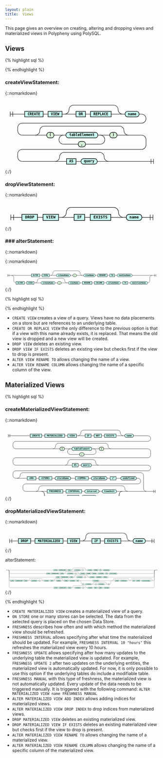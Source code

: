 ```yaml
---
layout: plain
title:  Views
---
```


This page gives an overview on creating, altering and dropping views and materialized views in Polypheny using PolySQL. 


## Views

{% highlight sql %}

{% endhighlight %}
### createViewStatement:
{::nomarkdown}

<html>
<style>
     svg.railroad-diagram {
     }
     svg.railroad-diagram path {
       stroke-width: 1.5;
       stroke: black;
       fill: rgba(0,0,0,0);
     }
     svg.railroad-diagram text {
       font: bold 14px monospace;
       text-anchor: middle;
       white-space: pre;
     }
     svg.railroad-diagram text.diagram-text {
       font-size: 12px;
     }
     svg.railroad-diagram text.diagram-arrow {
       font-size: 16px;
     }
     svg.railroad-diagram text.label {
       text-anchor: start;
     }
     svg.railroad-diagram text.comment {
       font: italic 12px monospace;
     }
     svg.railroad-diagram g.non-terminal text {
       /*font-style: italic;*/
     }
     svg.railroad-diagram rect2 {
      stroke-width: 2;
      stroke: black;
      fill: #D8F4D7;
     }
     svg.railroad-diagram rect2.group-box {
      stroke: gray;
      stroke-dasharray: 10 5;
      fill: none;
     }
     svg.railroad-diagram rect {
       stroke-width: 2;
       stroke: black;
       fill: #c9fff3;
     }
     svg.railroad-diagram rect.group-box {
      stroke: gray;
      stroke-dasharray: 10 5;
      fill: none;
     }
     svg.railroad-diagram path.diagram-text {
       stroke-width: 1.5;
       stroke: black;
       fill: white;
       cursor: help;
     }
     svg.railroad-diagram g.diagram-text:hover path.diagram-text {
     }
</style>
<div style="overflow: auto;">
<svg class="railroad-diagram" width="615" height="276" viewBox="0 0 615 276">
<g transform="translate(.5 .5)">
<g>
<path d="M20 46v20m10 -20v20m-10 -10h20"></path>
</g>
<path d="M40 56h10"></path>
<g>
<path d="M50 56h0"></path>
<path d="M50 56h18"></path>
<g>
<path d="M68 56h10"></path>
<path d="M537 56h10"></path>
<g class="non-terminal ">
<path d="M78 56h0"></path>
<path d="M152 56h0"></path>
<rect x="78" y="45" width="74" height="22"></rect>
<text x="115" y="60">CREATE</text>
</g>
<path d="M152 56h10"></path>
<path d="M162 56h10"></path>
<g class="non-terminal ">
<path d="M172 56h0"></path>
<path d="M228 56h0"></path>
<rect x="172" y="45" width="56" height="22"></rect>
<text x="200" y="60">VIEW</text>
</g>
<path d="M228 56h10"></path>
<g>
<path d="M238 56h0"></path>
<path d="M471 56h0"></path>
<path d="M238 56a18 18 0 0 0 18 -18v0a18 18 0 0 1 18 -18"></path>
<g>
<path d="M274 20h161"></path>
</g>
<path d="M435 20a18 18 0 0 1 18 18v0a18 18 0 0 0 18 18"></path>
<path d="M238 56h36"></path>
<g>
<path d="M274 56h0"></path>
<g>
<path d="M274 56h10"></path>
<path d="M425 56h10"></path>
<g class="non-terminal ">
<path d="M284 56h0"></path>
<path d="M322 56h0"></path>
<rect x="284" y="45" width="38" height="22"></rect>
<text x="303" y="60">OR</text>
</g>
<path d="M322 56h10"></path>
<path d="M332 56h10"></path>
<g class="non-terminal ">
<path d="M342 56h0"></path>
<path d="M425 56h0"></path>
<rect x="342" y="45" width="83" height="22"></rect>
<text x="383.5" y="60">REPLACE</text>
</g>
</g>
<path d="M435 56h0"></path>
</g>
<path d="M435 56h36"></path>
</g>
<path d="M471 56h10"></path>
<g class="terminal ">
<path d="M481 56h0"></path>
<path d="M537 56h0"></path>
<rect x="481" y="45" width="56" height="22" rx="10" ry="10"></rect>
<text x="509" y="60">name</text>
</g>
</g>
<path d="M547 56a18 18 0 0 1 18 18v0a18 18 0 0 1 -18 18h-479a18 18 0 0 0 -18 18v12a18 18 0 0 0 18 18"></path>
<g>
<path d="M68 140h52.5"></path>
<path d="M494.5 140h52.5"></path>
<g>
<path d="M120.5 140h0"></path>
<path d="M494.5 140h0"></path>
<path d="M120.5 140a18 18 0 0 0 18 -18v0a18 18 0 0 1 18 -18"></path>
<g>
<path d="M156.5 104h302"></path>
</g>
<path d="M458.5 104a18 18 0 0 1 18 18v0a18 18 0 0 0 18 18"></path>
<path d="M120.5 140h36"></path>
<g>
<path d="M156.5 140h0"></path>
<g>
<path d="M156.5 140h10"></path>
<path d="M448.5 140h10"></path>
<g class="terminal ">
<path d="M166.5 140h0"></path>
<path d="M195.5 140h0"></path>
<rect x="166.5" y="129" width="29" height="22" rx="10" ry="10" style="fill: #D8F4D7; stroke: black; stroke-width: 2;"></rect>
<text x="181" y="144">(</text>
</g>
<path d="M195.5 140h10"></path>
<path d="M205.5 140h10"></path>
<g>
<path d="M215.5 140h0"></path>
<path d="M399.5 140h0"></path>
<path d="M215.5 140h18"></path>
<g>
<path d="M233.5 140h0"></path>
<g>
<path d="M233.5 140h10"></path>
<path d="M371.5 140h10"></path>
<g class="terminal ">
<path d="M243.5 140h0"></path>
<path d="M371.5 140h0"></path>
<rect x="243.5" y="129" width="128" height="22" rx="10" ry="10"></rect>
<text x="307.5" y="144">tableElement</text>
</g>
</g>
<path d="M381.5 140h0"></path>
</g>
<path d="M381.5 140h18"></path>
<path d="M233.5 140a18 18 0 0 0 -18 18v0a18 18 0 0 0 18 18"></path>
<g class="terminal ">
<path d="M233.5 176h59.5"></path>
<path d="M322 176h59.5"></path>
<rect x="293" y="165" width="29" height="22" rx="10" ry="10" style="fill: #D8F4D7; stroke: black; stroke-width: 2;"></rect>
<text x="307.5" y="180">,</text>
</g>
<path d="M381.5 176a18 18 0 0 0 18 -18v0a18 18 0 0 0 -18 -18"></path>
</g>
<path d="M399.5 140h10"></path>
<path d="M409.5 140h10"></path>
<g class="terminal ">
<path d="M419.5 140h0"></path>
<path d="M448.5 140h0"></path>
<rect x="419.5" y="129" width="29" height="22" rx="10" ry="10" style="fill: #D8F4D7; stroke: black; stroke-width: 2;"></rect>
<text x="434" y="144">)</text>
</g>
</g>
<path d="M458.5 140h0"></path>
</g>
<path d="M458.5 140h36"></path>
</g>
</g>
<path d="M547 140a18 18 0 0 1 18 18v21a18 18 0 0 1 -18 18h-479a18 18 0 0 0 -18 18v12a18 18 0 0 0 18 18"></path>
<g>
<path d="M68 245h132"></path>
<path d="M415 245h132"></path>
<g>
<path d="M200 245h0"></path>
<path d="M415 245h0"></path>
<path d="M200 245a18 18 0 0 0 18 -18v0a18 18 0 0 1 18 -18"></path>
<g>
<path d="M236 209h143"></path>
</g>
<path d="M379 209a18 18 0 0 1 18 18v0a18 18 0 0 0 18 18"></path>
<path d="M200 245h36"></path>
<g>
<path d="M236 245h0"></path>
<g>
<path d="M236 245h10"></path>
<path d="M369 245h10"></path>
<g class="non-terminal ">
<path d="M246 245h0"></path>
<path d="M284 245h0"></path>
<rect x="246" y="234" width="38" height="22"></rect>
<text x="265" y="249">AS</text>
</g>
<path d="M284 245h10"></path>
<path d="M294 245h10"></path>
<g class="terminal ">
<path d="M304 245h0"></path>
<path d="M369 245h0"></path>
<rect x="304" y="234" width="65" height="22" rx="10" ry="10"></rect>
<text x="336.5" y="249">query</text>
</g>
</g>
<path d="M379 245h0"></path>
</g>
<path d="M379 245h36"></path>
</g>
</g>
<path d="M547 245h18"></path>
<path d="M565 245h0"></path>
</g>
<path d="M565 245h10"></path>
<path d="M 575 245 h 20 m -10 -10 v 20 m 10 -20 v 20"></path>
</g>
</svg>
</div></html>
{:/}

### dropViewStatement:
{::nomarkdown}

<html>
<style>
     svg.railroad-diagram {
     }
     svg.railroad-diagram path {
       stroke-width: 1.5;
       stroke: black;
       fill: rgba(0,0,0,0);
     }
     svg.railroad-diagram text {
       font: bold 14px monospace;
       text-anchor: middle;
       white-space: pre;
     }
     svg.railroad-diagram text.diagram-text {
       font-size: 12px;
     }
     svg.railroad-diagram text.diagram-arrow {
       font-size: 16px;
     }
     svg.railroad-diagram text.label {
       text-anchor: start;
     }
     svg.railroad-diagram text.comment {
       font: italic 12px monospace;
     }
     svg.railroad-diagram g.non-terminal text {
       /*font-style: italic;*/
     }
     svg.railroad-diagram rect2 {
      stroke-width: 2;
      stroke: black;
      fill: #D8F4D7;
     }
     svg.railroad-diagram rect2.group-box {
      stroke: gray;
      stroke-dasharray: 10 5;
      fill: none;
     }
     svg.railroad-diagram rect {
       stroke-width: 2;
       stroke: black;
       fill: #c9fff3;
     }
     svg.railroad-diagram rect.group-box {
      stroke: gray;
      stroke-dasharray: 10 5;
      fill: none;
     }
     svg.railroad-diagram path.diagram-text {
       stroke-width: 1.5;
       stroke: black;
       fill: white;
       cursor: help;
     }
     svg.railroad-diagram g.diagram-text:hover path.diagram-text {
     }
</style>
<div style="overflow: auto;">
<svg class="railroad-diagram" width="552" height="87" viewBox="0 0 552 87">
<g transform="translate(.5 .5)">
<g>
<path d="M20 46v20m10 -20v20m-10 -10h20"></path>
</g>
<path d="M40 56h10"></path>
<g>
<path d="M50 56h0"></path>
<g>
<path d="M50 56h10"></path>
<path d="M492 56h10"></path>
<g class="non-terminal ">
<path d="M60 56h0"></path>
<path d="M116 56h0"></path>
<rect x="60" y="45" width="56" height="22"></rect>
<text x="88" y="60">DROP</text>
</g>
<path d="M116 56h10"></path>
<path d="M126 56h10"></path>
<g class="non-terminal ">
<path d="M136 56h0"></path>
<path d="M192 56h0"></path>
<rect x="136" y="45" width="56" height="22"></rect>
<text x="164" y="60">VIEW</text>
</g>
<path d="M192 56h10"></path>
<g>
<path d="M202 56h0"></path>
<path d="M426 56h0"></path>
<path d="M202 56a18 18 0 0 0 18 -18v0a18 18 0 0 1 18 -18"></path>
<g>
<path d="M238 20h152"></path>
</g>
<path d="M390 20a18 18 0 0 1 18 18v0a18 18 0 0 0 18 18"></path>
<path d="M202 56h36"></path>
<g>
<path d="M238 56h0"></path>
<g>
<path d="M238 56h10"></path>
<path d="M380 56h10"></path>
<g class="non-terminal ">
<path d="M248 56h0"></path>
<path d="M286 56h0"></path>
<rect x="248" y="45" width="38" height="22"></rect>
<text x="267" y="60">IF</text>
</g>
<path d="M286 56h10"></path>
<path d="M296 56h10"></path>
<g class="non-terminal ">
<path d="M306 56h0"></path>
<path d="M380 56h0"></path>
<rect x="306" y="45" width="74" height="22"></rect>
<text x="343" y="60">EXISTS</text>
</g>
</g>
<path d="M390 56h0"></path>
</g>
<path d="M390 56h36"></path>
</g>
<path d="M426 56h10"></path>
<g class="terminal ">
<path d="M436 56h0"></path>
<path d="M492 56h0"></path>
<rect x="436" y="45" width="56" height="22" rx="10" ry="10"></rect>
<text x="464" y="60">name</text>
</g>
</g>
<path d="M502 56h0"></path>
</g>
<path d="M502 56h10"></path>
<path d="M 512 56 h 20 m -10 -10 v 20 m 10 -20 v 20"></path>
</g>
</svg>
</div></html>
{:/}

### ### alterStatement:
{::nomarkdown}

{::nomarkdown}

<html>
<style>
     svg.railroad-diagram {
     }
     svg.railroad-diagram path {
       stroke-width: 1.5;
       stroke: black;
       fill: rgba(0,0,0,0);
     }
     svg.railroad-diagram text {
       font: bold 14px monospace;
       text-anchor: middle;
       white-space: pre;
     }
     svg.railroad-diagram text.diagram-text {
       font-size: 12px;
     }
     svg.railroad-diagram text.diagram-arrow {
       font-size: 16px;
     }
     svg.railroad-diagram text.label {
       text-anchor: start;
     }
     svg.railroad-diagram text.comment {
       font: italic 12px monospace;
     }
     svg.railroad-diagram g.non-terminal text {
       /*font-style: italic;*/
     }
     svg.railroad-diagram rect2 {
      stroke-width: 2;
      stroke: black;
      fill: #D8F4D7;
     }
     svg.railroad-diagram rect2.group-box {
      stroke: gray;
      stroke-dasharray: 10 5;
      fill: none;
     }
     svg.railroad-diagram rect {
       stroke-width: 2;
       stroke: black;
       fill: #c9fff3;
     }
     svg.railroad-diagram rect.group-box {
      stroke: gray;
      stroke-dasharray: 10 5;
      fill: none;
     }
     svg.railroad-diagram path.diagram-text {
       stroke-width: 1.5;
       stroke: black;
       fill: white;
       cursor: help;
     }
     svg.railroad-diagram g.diagram-text:hover path.diagram-text {
     }
</style>
<div style="overflow: auto;">
<svg class="railroad-diagram" width="1209" height="146" viewBox="0 0 1209 146">
<g transform="translate(.5 .5)">
<g>
<path d="M20 46v20m10 -20v20m-10 -10h20"></path>
</g>
<path d="M40 56h10"></path>
<g>
<path d="M50 56h0"></path>
<g>
<path d="M50 56h0"></path>
<path d="M1159 56h0"></path>
<path d="M50 56h36"></path>
<g>
<path d="M86 56h121"></path>
<path d="M1002 56h121"></path>
<g class="non-terminal ">
<path d="M207 56h0"></path>
<path d="M272 56h0"></path>
<rect x="207" y="45" width="65" height="22"></rect>
<text x="239.5" y="60">ALTER</text>
</g>
<path d="M272 56h10"></path>
<path d="M282 56h10"></path>
<g class="non-terminal ">
<path d="M292 56h0"></path>
<path d="M348 56h0"></path>
<rect x="292" y="45" width="56" height="22"></rect>
<text x="320" y="60">VIEW</text>
</g>
<path d="M348 56h10"></path>
<g>
<path d="M358 56h0"></path>
<path d="M609 56h0"></path>
<path d="M358 56a18 18 0 0 0 18 -18v0a18 18 0 0 1 18 -18"></path>
<g>
<path d="M394 20h179"></path>
</g>
<path d="M573 20a18 18 0 0 1 18 18v0a18 18 0 0 0 18 18"></path>
<path d="M358 56h36"></path>
<g>
<path d="M394 56h0"></path>
<g>
<path d="M394 56h10"></path>
<path d="M563 56h10"></path>
<g class="terminal ">
<path d="M404 56h0"></path>
<path d="M514 56h0"></path>
<rect x="404" y="45" width="110" height="22" rx="10" ry="10"></rect>
<text x="459" y="60">schemaName</text>
</g>
<path d="M514 56h10"></path>
<path d="M524 56h10"></path>
<g class="terminal ">
<path d="M534 56h0"></path>
<path d="M563 56h0"></path>
<rect x="534" y="45" width="29" height="22" rx="10" ry="10" style="fill: #D8F4D7; stroke: black; stroke-width: 2;"></rect>
<text x="548.5" y="60">.</text>
</g>
</g>
<path d="M573 56h0"></path>
</g>
<path d="M573 56h36"></path>
</g>
<path d="M609 56h10"></path>
<g class="terminal ">
<path d="M619 56h0"></path>
<path d="M711 56h0"></path>
<rect x="619" y="45" width="92" height="22" rx="10" ry="10"></rect>
<text x="665" y="60">viewName</text>
</g>
<path d="M711 56h10"></path>
<path d="M721 56h10"></path>
<g class="non-terminal ">
<path d="M731 56h0"></path>
<path d="M805 56h0"></path>
<rect x="731" y="45" width="74" height="22"></rect>
<text x="768" y="60">RENAME</text>
</g>
<path d="M805 56h10"></path>
<path d="M815 56h10"></path>
<g class="non-terminal ">
<path d="M825 56h0"></path>
<path d="M863 56h0"></path>
<rect x="825" y="45" width="38" height="22"></rect>
<text x="844" y="60">TO</text>
</g>
<path d="M863 56h10"></path>
<path d="M873 56h10"></path>
<g class="terminal ">
<path d="M883 56h0"></path>
<path d="M1002 56h0"></path>
<rect x="883" y="45" width="119" height="22" rx="10" ry="10"></rect>
<text x="942.5" y="60">newViewName</text>
</g>
</g>
<path d="M1123 56h36"></path>
<path d="M50 56a18 18 0 0 1 18 18v23a18 18 0 0 0 18 18"></path>
<g>
<path d="M86 115h0"></path>
<path d="M1123 115h0"></path>
<g class="non-terminal ">
<path d="M86 115h0"></path>
<path d="M151 115h0"></path>
<rect x="86" y="104" width="65" height="22"></rect>
<text x="118.5" y="119">ALTER</text>
</g>
<path d="M151 115h10"></path>
<path d="M161 115h10"></path>
<g class="non-terminal ">
<path d="M171 115h0"></path>
<path d="M227 115h0"></path>
<rect x="171" y="104" width="56" height="22"></rect>
<text x="199" y="119">VIEW</text>
</g>
<path d="M227 115h10"></path>
<g>
<path d="M237 115h0"></path>
<path d="M488 115h0"></path>
<path d="M237 115a18 18 0 0 0 18 -18v0a18 18 0 0 1 18 -18"></path>
<g>
<path d="M273 79h179"></path>
</g>
<path d="M452 79a18 18 0 0 1 18 18v0a18 18 0 0 0 18 18"></path>
<path d="M237 115h36"></path>
<g>
<path d="M273 115h0"></path>
<g>
<path d="M273 115h10"></path>
<path d="M442 115h10"></path>
<g class="terminal ">
<path d="M283 115h0"></path>
<path d="M393 115h0"></path>
<rect x="283" y="104" width="110" height="22" rx="10" ry="10"></rect>
<text x="338" y="119">schemaName</text>
</g>
<path d="M393 115h10"></path>
<path d="M403 115h10"></path>
<g class="terminal ">
<path d="M413 115h0"></path>
<path d="M442 115h0"></path>
<rect x="413" y="104" width="29" height="22" rx="10" ry="10" style="fill: #D8F4D7; stroke: black; stroke-width: 2;"></rect>
<text x="427.5" y="119">.</text>
</g>
</g>
<path d="M452 115h0"></path>
</g>
<path d="M452 115h36"></path>
</g>
<path d="M488 115h10"></path>
<g class="terminal ">
<path d="M498 115h0"></path>
<path d="M590 115h0"></path>
<rect x="498" y="104" width="92" height="22" rx="10" ry="10"></rect>
<text x="544" y="119">viewName</text>
</g>
<path d="M590 115h10"></path>
<path d="M600 115h10"></path>
<g class="non-terminal ">
<path d="M610 115h0"></path>
<path d="M684 115h0"></path>
<rect x="610" y="104" width="74" height="22"></rect>
<text x="647" y="119">RENAME</text>
</g>
<path d="M684 115h10"></path>
<path d="M694 115h10"></path>
<g class="non-terminal ">
<path d="M704 115h0"></path>
<path d="M778 115h0"></path>
<rect x="704" y="104" width="74" height="22"></rect>
<text x="741" y="119">COLUMN</text>
</g>
<path d="M778 115h10"></path>
<path d="M788 115h10"></path>
<g class="terminal ">
<path d="M798 115h0"></path>
<path d="M908 115h0"></path>
<rect x="798" y="104" width="110" height="22" rx="10" ry="10"></rect>
<text x="853" y="119">columnName</text>
</g>
<path d="M908 115h10"></path>
<path d="M918 115h10"></path>
<g class="non-terminal ">
<path d="M928 115h0"></path>
<path d="M966 115h0"></path>
<rect x="928" y="104" width="38" height="22"></rect>
<text x="947" y="119">TO</text>
</g>
<path d="M966 115h10"></path>
<path d="M976 115h10"></path>
<g class="terminal ">
<path d="M986 115h0"></path>
<path d="M1123 115h0"></path>
<rect x="986" y="104" width="137" height="22" rx="10" ry="10"></rect>
<text x="1054.5" y="119">newColumnName</text>
</g>
</g>
<path d="M1123 115a18 18 0 0 0 18 -18v-23a18 18 0 0 1 18 -18"></path>
</g>
<path d="M1159 56h0"></path>
</g>
<path d="M1159 56h10"></path>
<path d="M 1169 56 h 20 m -10 -10 v 20 m 10 -20 v 20"></path>
</g>
</svg>
</div></html>
{:/}


{% highlight sql %}

{% endhighlight %}

* `CREATE VIEW` creates a view of a query. Views have no data placements on a store but are references to an underlying table.
* `CREATE OR REPLACE VIEW` the only difference to the previous option is that if a view with this name already exists, it is replaced. That means the old view is dropped and a new view will be created.
* `DROP VIEW` deletes an existing view.
* `DROP VIEW IF EXISTS` deletes an existing view but checks first if the view to drop is present.
* `ALTER VIEW RENAME TO` allows changing the name of a view. 
* `ALTER VIEW RENAME COLUMN` allows changing the name of a specific column of the view.



## Materialized Views

{% highlight sql %}

<!-- BNF start --->

### createMaterializedViewStatement:
{::nomarkdown}

<html>
<style>
     svg.railroad-diagram {
     }
     svg.railroad-diagram path {
       stroke-width: 1.5;
       stroke: black;
       fill: rgba(0,0,0,0);
     }
     svg.railroad-diagram text {
       font: bold 14px monospace;
       text-anchor: middle;
       white-space: pre;
     }
     svg.railroad-diagram text.diagram-text {
       font-size: 12px;
     }
     svg.railroad-diagram text.diagram-arrow {
       font-size: 16px;
     }
     svg.railroad-diagram text.label {
       text-anchor: start;
     }
     svg.railroad-diagram text.comment {
       font: italic 12px monospace;
     }
     svg.railroad-diagram g.non-terminal text {
       /*font-style: italic;*/
     }
     svg.railroad-diagram rect2 {
      stroke-width: 2;
      stroke: black;
      fill: #D8F4D7;
     }
     svg.railroad-diagram rect2.group-box {
      stroke: gray;
      stroke-dasharray: 10 5;
      fill: none;
     }
     svg.railroad-diagram rect {
       stroke-width: 2;
       stroke: black;
       fill: #c9fff3;
     }
     svg.railroad-diagram rect.group-box {
      stroke: gray;
      stroke-dasharray: 10 5;
      fill: none;
     }
     svg.railroad-diagram path.diagram-text {
       stroke-width: 1.5;
       stroke: black;
       fill: white;
       cursor: help;
     }
     svg.railroad-diagram g.diagram-text:hover path.diagram-text {
     }
</style>
<div style="overflow: auto;">
<svg class="railroad-diagram" width="987" height="443" viewBox="0 0 987 443">
<g transform="translate(.5 .5)">
<g>
<path d="M20 46v20m10 -20v20m-10 -10h20"></path>
</g>
<path d="M40 56h10"></path>
<g>
<path d="M50 56h0"></path>
<path d="M50 56h18"></path>
<g>
<path d="M68 56h93"></path>
<path d="M826 56h93"></path>
<g class="non-terminal ">
<path d="M161 56h0"></path>
<path d="M235 56h0"></path>
<rect x="161" y="45" width="74" height="22"></rect>
<text x="198" y="60">CREATE</text>
</g>
<path d="M235 56h10"></path>
<path d="M245 56h10"></path>
<g class="non-terminal ">
<path d="M255 56h0"></path>
<path d="M383 56h0"></path>
<rect x="255" y="45" width="128" height="22"></rect>
<text x="319" y="60">MATERIALIZED</text>
</g>
<path d="M383 56h10"></path>
<path d="M393 56h10"></path>
<g class="non-terminal ">
<path d="M403 56h0"></path>
<path d="M459 56h0"></path>
<rect x="403" y="45" width="56" height="22"></rect>
<text x="431" y="60">VIEW</text>
</g>
<path d="M459 56h10"></path>
<g>
<path d="M469 56h0"></path>
<path d="M760 56h0"></path>
<path d="M469 56a18 18 0 0 0 18 -18v0a18 18 0 0 1 18 -18"></path>
<g>
<path d="M505 20h219"></path>
</g>
<path d="M724 20a18 18 0 0 1 18 18v0a18 18 0 0 0 18 18"></path>
<path d="M469 56h36"></path>
<g>
<path d="M505 56h0"></path>
<g>
<path d="M505 56h10"></path>
<path d="M714 56h10"></path>
<g class="non-terminal ">
<path d="M515 56h0"></path>
<path d="M553 56h0"></path>
<rect x="515" y="45" width="38" height="22"></rect>
<text x="534" y="60">IF</text>
</g>
<path d="M553 56h10"></path>
<path d="M563 56h10"></path>
<g class="non-terminal ">
<path d="M573 56h0"></path>
<path d="M620 56h0"></path>
<rect x="573" y="45" width="47" height="22"></rect>
<text x="596.5" y="60">NOT</text>
</g>
<path d="M620 56h10"></path>
<path d="M630 56h10"></path>
<g class="non-terminal ">
<path d="M640 56h0"></path>
<path d="M714 56h0"></path>
<rect x="640" y="45" width="74" height="22"></rect>
<text x="677" y="60">EXISTS</text>
</g>
</g>
<path d="M724 56h0"></path>
</g>
<path d="M724 56h36"></path>
</g>
<path d="M760 56h10"></path>
<g class="terminal ">
<path d="M770 56h0"></path>
<path d="M826 56h0"></path>
<rect x="770" y="45" width="56" height="22" rx="10" ry="10"></rect>
<text x="798" y="60">name</text>
</g>
</g>
<path d="M919 56a18 18 0 0 1 18 18v0a18 18 0 0 1 -18 18h-851a18 18 0 0 0 -18 18v12a18 18 0 0 0 18 18"></path>
<g>
<path d="M68 140h238.5"></path>
<path d="M680.5 140h238.5"></path>
<g>
<path d="M306.5 140h0"></path>
<path d="M680.5 140h0"></path>
<path d="M306.5 140a18 18 0 0 0 18 -18v0a18 18 0 0 1 18 -18"></path>
<g>
<path d="M342.5 104h302"></path>
</g>
<path d="M644.5 104a18 18 0 0 1 18 18v0a18 18 0 0 0 18 18"></path>
<path d="M306.5 140h36"></path>
<g>
<path d="M342.5 140h0"></path>
<g>
<path d="M342.5 140h10"></path>
<path d="M634.5 140h10"></path>
<g class="terminal ">
<path d="M352.5 140h0"></path>
<path d="M381.5 140h0"></path>
<rect x="352.5" y="129" width="29" height="22" rx="10" ry="10" style="fill: #D8F4D7; stroke: black; stroke-width: 2;"></rect>
<text x="367" y="144">(</text>
</g>
<path d="M381.5 140h10"></path>
<path d="M391.5 140h10"></path>
<g>
<path d="M401.5 140h0"></path>
<path d="M585.5 140h0"></path>
<path d="M401.5 140h18"></path>
<g>
<path d="M419.5 140h0"></path>
<g>
<path d="M419.5 140h10"></path>
<path d="M557.5 140h10"></path>
<g class="terminal ">
<path d="M429.5 140h0"></path>
<path d="M557.5 140h0"></path>
<rect x="429.5" y="129" width="128" height="22" rx="10" ry="10"></rect>
<text x="493.5" y="144">tableElement</text>
</g>
</g>
<path d="M567.5 140h0"></path>
</g>
<path d="M567.5 140h18"></path>
<path d="M419.5 140a18 18 0 0 0 -18 18v0a18 18 0 0 0 18 18"></path>
<g class="terminal ">
<path d="M419.5 176h59.5"></path>
<path d="M508 176h59.5"></path>
<rect x="479" y="165" width="29" height="22" rx="10" ry="10" style="fill: #D8F4D7; stroke: black; stroke-width: 2;"></rect>
<text x="493.5" y="180">,</text>
</g>
<path d="M567.5 176a18 18 0 0 0 18 -18v0a18 18 0 0 0 -18 -18"></path>
</g>
<path d="M585.5 140h10"></path>
<path d="M595.5 140h10"></path>
<g class="terminal ">
<path d="M605.5 140h0"></path>
<path d="M634.5 140h0"></path>
<rect x="605.5" y="129" width="29" height="22" rx="10" ry="10" style="fill: #D8F4D7; stroke: black; stroke-width: 2;"></rect>
<text x="620" y="144">)</text>
</g>
</g>
<path d="M644.5 140h0"></path>
</g>
<path d="M644.5 140h36"></path>
</g>
</g>
<path d="M919 140a18 18 0 0 1 18 18v21a18 18 0 0 1 -18 18h-851a18 18 0 0 0 -18 18v12a18 18 0 0 0 18 18"></path>
<g>
<path d="M68 245h318"></path>
<path d="M601 245h318"></path>
<g>
<path d="M386 245h0"></path>
<path d="M601 245h0"></path>
<path d="M386 245a18 18 0 0 0 18 -18v0a18 18 0 0 1 18 -18"></path>
<g>
<path d="M422 209h143"></path>
</g>
<path d="M565 209a18 18 0 0 1 18 18v0a18 18 0 0 0 18 18"></path>
<path d="M386 245h36"></path>
<g>
<path d="M422 245h0"></path>
<g>
<path d="M422 245h10"></path>
<path d="M555 245h10"></path>
<g class="non-terminal ">
<path d="M432 245h0"></path>
<path d="M470 245h0"></path>
<rect x="432" y="234" width="38" height="22"></rect>
<text x="451" y="249">AS</text>
</g>
<path d="M470 245h10"></path>
<path d="M480 245h10"></path>
<g class="terminal ">
<path d="M490 245h0"></path>
<path d="M555 245h0"></path>
<rect x="490" y="234" width="65" height="22" rx="10" ry="10"></rect>
<text x="522.5" y="249">query</text>
</g>
</g>
<path d="M565 245h0"></path>
</g>
<path d="M565 245h36"></path>
</g>
</g>
<path d="M919 245a18 18 0 0 1 18 18v0a18 18 0 0 1 -18 18h-851a18 18 0 0 0 -18 18v12a18 18 0 0 0 18 18"></path>
<g>
<path d="M68 329h10"></path>
<path d="M909 413h10"></path>
<g>
<path d="M78 329h0"></path>
<path d="M909 413h0"></path>
<path d="M78 329a18 18 0 0 0 18 -18v0a18 18 0 0 1 18 -18"></path>
<g>
<path d="M114 293h759"></path>
</g>
<path d="M873 293a18 18 0 0 1 18 18v84a18 18 0 0 0 18 18"></path>
<path d="M78 329h36"></path>
<g>
<path d="M114 329h0"></path>
<path d="M114 329h18"></path>
<g>
<path d="M132 329h10"></path>
<path d="M845 329h10"></path>
<g class="non-terminal ">
<path d="M142 329h0"></path>
<path d="M198 329h0"></path>
<rect x="142" y="318" width="56" height="22"></rect>
<text x="170" y="333">&#60;ON></text>
</g>
<path d="M198 329h10"></path>
<path d="M208 329h10"></path>
<g class="non-terminal ">
<path d="M218 329h0"></path>
<path d="M301 329h0"></path>
<rect x="218" y="318" width="83" height="22"></rect>
<text x="259.5" y="333">&#60;STORE></text>
</g>
<path d="M301 329h10"></path>
<path d="M311 329h10"></path>
<g class="terminal ">
<path d="M321 329h0"></path>
<path d="M422 329h0"></path>
<rect x="321" y="318" width="101" height="22" rx="10" ry="10"></rect>
<text x="371.5" y="333">storeName</text>
</g>
<path d="M422 329h10"></path>
<path d="M432 329h10"></path>
<g>
<path d="M442 329h0"></path>
<path d="M724 329h0"></path>
<g>
<path d="M442 329h0"></path>
<g>
<path d="M442 329h10"></path>
<path d="M714 329h10"></path>
<g class="non-terminal ">
<path d="M452 329h0"></path>
<path d="M535 329h0"></path>
<rect x="452" y="318" width="83" height="22"></rect>
<text x="493.5" y="333">&#60;COMMA></text>
</g>
<path d="M535 329h10"></path>
<path d="M545 329h10"></path>
<g class="terminal ">
<path d="M555 329h0"></path>
<path d="M656 329h0"></path>
<rect x="555" y="318" width="101" height="22" rx="10" ry="10"></rect>
<text x="605.5" y="333">storeName</text>
</g>
<path d="M656 329h10"></path>
<path d="M666 329h10"></path>
<g class="non-terminal ">
<path d="M676 329h0"></path>
<path d="M714 329h0"></path>
<rect x="676" y="318" width="38" height="22"></rect>
<text x="695" y="333">)&#42;</text>
</g>
</g>
<path d="M724 329h0"></path>
</g>
</g>
<path d="M724 329h10"></path>
<path d="M734 329h10"></path>
<g class="terminal ">
<path d="M744 329h0"></path>
<path d="M845 329h0"></path>
<rect x="744" y="318" width="101" height="22" rx="10" ry="10"></rect>
<text x="794.5" y="333">undefined</text>
</g>
</g>
<path d="M855 329a18 18 0 0 1 18 18v0a18 18 0 0 1 -18 18h-723a18 18 0 0 0 -18 18v12a18 18 0 0 0 18 18"></path>
<g>
<path d="M132 413h66.5"></path>
<path d="M788.5 413h66.5"></path>
<g>
<path d="M198.5 413h0"></path>
<path d="M788.5 413h0"></path>
<path d="M198.5 413a18 18 0 0 0 18 -18v0a18 18 0 0 1 18 -18"></path>
<g>
<path d="M234.5 377h518"></path>
</g>
<path d="M752.5 377a18 18 0 0 1 18 18v0a18 18 0 0 0 18 18"></path>
<path d="M198.5 413h36"></path>
<g>
<path d="M234.5 413h0"></path>
<g>
<path d="M234.5 413h0"></path>
<path d="M752.5 413h0"></path>
<path d="M234.5 413h36"></path>
<g>
<path d="M270.5 413h0"></path>
<path d="M716.5 413h0"></path>
<g class="non-terminal ">
<path d="M270.5 413h0"></path>
<path d="M371.5 413h0"></path>
<rect x="270.5" y="402" width="101" height="22"></rect>
<text x="321" y="417">FRESHNESS</text>
</g>
<path d="M371.5 413h10"></path>
<path d="M381.5 413h10"></path>
<g class="non-terminal ">
<path d="M391.5 413h0"></path>
<path d="M492.5 413h0"></path>
<rect x="391.5" y="402" width="101" height="22"></rect>
<text x="442" y="417">(INTERVAL</text>
</g>
<path d="M492.5 413h10"></path>
<path d="M502.5 413h10"></path>
<g class="terminal ">
<path d="M512.5 413h0"></path>
<path d="M604.5 413h0"></path>
<rect x="512.5" y="402" width="92" height="22" rx="10" ry="10"></rect>
<text x="558.5" y="417">interval</text>
</g>
<path d="M604.5 413h10"></path>
<path d="M614.5 413h10"></path>
<g class="terminal ">
<path d="M624.5 413h0"></path>
<path d="M716.5 413h0"></path>
<rect x="624.5" y="402" width="92" height="22" rx="10" ry="10"></rect>
<text x="670.5" y="417">timeUnit</text>
</g>
</g>
<path d="M716.5 413h36"></path>
<path d="M234.5 413a18 18 0 0 1 18 18v0a18 18 0 0 0 18 18"></path>
<g>
<path d="M270.5 449h130"></path>
<path d="M586.5 449h130"></path>
<g class="non-terminal ">
<path d="M400.5 449h0"></path>
<path d="M474.5 449h0"></path>
<rect x="400.5" y="438" width="74" height="22"></rect>
<text x="437.5" y="453">UPDATE</text>
</g>
<path d="M474.5 449h10"></path>
<path d="M484.5 449h10"></path>
<g class="terminal ">
<path d="M494.5 449h0"></path>
<path d="M586.5 449h0"></path>
<rect x="494.5" y="438" width="92" height="22" rx="10" ry="10"></rect>
<text x="540.5" y="453">interval</text>
</g>
</g>
<path d="M716.5 449a18 18 0 0 0 18 -18v0a18 18 0 0 1 18 -18"></path>
<path d="M234.5 413a18 18 0 0 1 18 18v34a18 18 0 0 0 18 18"></path>
<g>
<path d="M270.5 483h186"></path>
<path d="M530.5 483h186"></path>
<g class="non-terminal ">
<path d="M456.5 483h0"></path>
<path d="M530.5 483h0"></path>
<rect x="456.5" y="472" width="74" height="22"></rect>
<text x="493.5" y="487">MANUAL</text>
</g>
</g>
<path d="M716.5 483a18 18 0 0 0 18 -18v-34a18 18 0 0 1 18 -18"></path>
</g>
<path d="M752.5 413h0"></path>
</g>
<path d="M752.5 413h36"></path>
</g>
</g>
<path d="M855 413h18"></path>
<path d="M873 413h0"></path>
</g>
<path d="M873 413h36"></path>
</g>
</g>
<path d="M919 413h18"></path>
<path d="M937 413h0"></path>
</g>
<path d="M937 413h10"></path>
<path d="M 947 413 h 20 m -10 -10 v 20 m 10 -20 v 20"></path>
</g>
</svg>
</div></html>
{:/}

### dropMaterializedViewStatement:
{::nomarkdown}

<html>
<style>
     svg.railroad-diagram {
     }
     svg.railroad-diagram path {
       stroke-width: 1.5;
       stroke: black;
       fill: rgba(0,0,0,0);
     }
     svg.railroad-diagram text {
       font: bold 14px monospace;
       text-anchor: middle;
       white-space: pre;
     }
     svg.railroad-diagram text.diagram-text {
       font-size: 12px;
     }
     svg.railroad-diagram text.diagram-arrow {
       font-size: 16px;
     }
     svg.railroad-diagram text.label {
       text-anchor: start;
     }
     svg.railroad-diagram text.comment {
       font: italic 12px monospace;
     }
     svg.railroad-diagram g.non-terminal text {
       /*font-style: italic;*/
     }
     svg.railroad-diagram rect2 {
      stroke-width: 2;
      stroke: black;
      fill: #D8F4D7;
     }
     svg.railroad-diagram rect2.group-box {
      stroke: gray;
      stroke-dasharray: 10 5;
      fill: none;
     }
     svg.railroad-diagram rect {
       stroke-width: 2;
       stroke: black;
       fill: #c9fff3;
     }
     svg.railroad-diagram rect.group-box {
      stroke: gray;
      stroke-dasharray: 10 5;
      fill: none;
     }
     svg.railroad-diagram path.diagram-text {
       stroke-width: 1.5;
       stroke: black;
       fill: white;
       cursor: help;
     }
     svg.railroad-diagram g.diagram-text:hover path.diagram-text {
     }
</style>
<div style="overflow: auto;">
<svg class="railroad-diagram" width="700" height="87" viewBox="0 0 700 87">
<g transform="translate(.5 .5)">
<g>
<path d="M20 46v20m10 -20v20m-10 -10h20"></path>
</g>
<path d="M40 56h10"></path>
<g>
<path d="M50 56h0"></path>
<g>
<path d="M50 56h10"></path>
<path d="M640 56h10"></path>
<g class="non-terminal ">
<path d="M60 56h0"></path>
<path d="M116 56h0"></path>
<rect x="60" y="45" width="56" height="22"></rect>
<text x="88" y="60">DROP</text>
</g>
<path d="M116 56h10"></path>
<path d="M126 56h10"></path>
<g class="non-terminal ">
<path d="M136 56h0"></path>
<path d="M264 56h0"></path>
<rect x="136" y="45" width="128" height="22"></rect>
<text x="200" y="60">MATERIALIZED</text>
</g>
<path d="M264 56h10"></path>
<path d="M274 56h10"></path>
<g class="non-terminal ">
<path d="M284 56h0"></path>
<path d="M340 56h0"></path>
<rect x="284" y="45" width="56" height="22"></rect>
<text x="312" y="60">VIEW</text>
</g>
<path d="M340 56h10"></path>
<g>
<path d="M350 56h0"></path>
<path d="M574 56h0"></path>
<path d="M350 56a18 18 0 0 0 18 -18v0a18 18 0 0 1 18 -18"></path>
<g>
<path d="M386 20h152"></path>
</g>
<path d="M538 20a18 18 0 0 1 18 18v0a18 18 0 0 0 18 18"></path>
<path d="M350 56h36"></path>
<g>
<path d="M386 56h0"></path>
<g>
<path d="M386 56h10"></path>
<path d="M528 56h10"></path>
<g class="non-terminal ">
<path d="M396 56h0"></path>
<path d="M434 56h0"></path>
<rect x="396" y="45" width="38" height="22"></rect>
<text x="415" y="60">IF</text>
</g>
<path d="M434 56h10"></path>
<path d="M444 56h10"></path>
<g class="non-terminal ">
<path d="M454 56h0"></path>
<path d="M528 56h0"></path>
<rect x="454" y="45" width="74" height="22"></rect>
<text x="491" y="60">EXISTS</text>
</g>
</g>
<path d="M538 56h0"></path>
</g>
<path d="M538 56h36"></path>
</g>
<path d="M574 56h10"></path>
<g class="terminal ">
<path d="M584 56h0"></path>
<path d="M640 56h0"></path>
<rect x="584" y="45" width="56" height="22" rx="10" ry="10"></rect>
<text x="612" y="60">name</text>
</g>
</g>
<path d="M650 56h0"></path>
</g>
<path d="M650 56h10"></path>
<path d="M 660 56 h 20 m -10 -10 v 20 m 10 -20 v 20"></path>
</g>
</svg>
</div></html>
{:/}

alterStatement:
<html>
<style>
     svg.railroad-diagram {
     }
     svg.railroad-diagram path {
       stroke-width: 1.5;
       stroke: black;
       fill: rgba(0,0,0,0);
     }
     svg.railroad-diagram text {
       font: bold 14px monospace;
       text-anchor: middle;
       white-space: pre;
     }
     svg.railroad-diagram text.diagram-text {
       font-size: 12px;
     }
     svg.railroad-diagram text.diagram-arrow {
       font-size: 16px;
     }
     svg.railroad-diagram text.label {
       text-anchor: start;
     }
     svg.railroad-diagram text.comment {
       font: italic 12px monospace;
     }
     svg.railroad-diagram g.non-terminal text {
       /*font-style: italic;*/
     }
     svg.railroad-diagram rect2 {
      stroke-width: 2;
      stroke: black;
      fill: #D8F4D7;
     }
     svg.railroad-diagram rect2.group-box {
      stroke: gray;
      stroke-dasharray: 10 5;
      fill: none;
     }
     svg.railroad-diagram rect {
       stroke-width: 2;
       stroke: black;
       fill: #c9fff3;
     }
     svg.railroad-diagram rect.group-box {
      stroke: gray;
      stroke-dasharray: 10 5;
      fill: none;
     }
     svg.railroad-diagram path.diagram-text {
       stroke-width: 1.5;
       stroke: black;
       fill: white;
       cursor: help;
     }
     svg.railroad-diagram g.diagram-text:hover path.diagram-text {
     }
</style>
<div style="overflow: auto;">
<svg class="railroad-diagram" width="2568" height="382" viewBox="0 0 2568 382">
<g transform="translate(.5 .5)">
<g>
<path d="M20 46v20m10 -20v20m-10 -10h20"></path>
</g>
<path d="M40 56h10"></path>
<g>
<path d="M50 56h0"></path>
<g>
<path d="M50 56h0"></path>
<path d="M2518 56h0"></path>
<path d="M50 56h36"></path>
<g>
<path d="M86 56h726.5"></path>
<path d="M1755.5 56h726.5"></path>
<g class="non-terminal ">
<path d="M812.5 56h0"></path>
<path d="M877.5 56h0"></path>
<rect x="812.5" y="45" width="65" height="22"></rect>
<text x="845" y="60">ALTER</text>
</g>
<path d="M877.5 56h10"></path>
<path d="M887.5 56h10"></path>
<g class="non-terminal ">
<path d="M897.5 56h0"></path>
<path d="M1025.5 56h0"></path>
<rect x="897.5" y="45" width="128" height="22"></rect>
<text x="961.5" y="60">MATERIALIZED</text>
</g>
<path d="M1025.5 56h10"></path>
<path d="M1035.5 56h10"></path>
<g class="non-terminal ">
<path d="M1045.5 56h0"></path>
<path d="M1101.5 56h0"></path>
<rect x="1045.5" y="45" width="56" height="22"></rect>
<text x="1073.5" y="60">VIEW</text>
</g>
<path d="M1101.5 56h10"></path>
<g>
<path d="M1111.5 56h0"></path>
<path d="M1362.5 56h0"></path>
<path d="M1111.5 56a18 18 0 0 0 18 -18v0a18 18 0 0 1 18 -18"></path>
<g>
<path d="M1147.5 20h179"></path>
</g>
<path d="M1326.5 20a18 18 0 0 1 18 18v0a18 18 0 0 0 18 18"></path>
<path d="M1111.5 56h36"></path>
<g>
<path d="M1147.5 56h0"></path>
<g>
<path d="M1147.5 56h10"></path>
<path d="M1316.5 56h10"></path>
<g class="terminal ">
<path d="M1157.5 56h0"></path>
<path d="M1267.5 56h0"></path>
<rect x="1157.5" y="45" width="110" height="22" rx="10" ry="10"></rect>
<text x="1212.5" y="60">schemaName</text>
</g>
<path d="M1267.5 56h10"></path>
<path d="M1277.5 56h10"></path>
<g class="terminal ">
<path d="M1287.5 56h0"></path>
<path d="M1316.5 56h0"></path>
<rect x="1287.5" y="45" width="29" height="22" rx="10" ry="10" style="fill: #D8F4D7; stroke: black; stroke-width: 2;"></rect>
<text x="1302" y="60">.</text>
</g>
</g>
<path d="M1326.5 56h0"></path>
</g>
<path d="M1326.5 56h36"></path>
</g>
<path d="M1362.5 56h10"></path>
<g class="terminal ">
<path d="M1372.5 56h0"></path>
<path d="M1464.5 56h0"></path>
<rect x="1372.5" y="45" width="92" height="22" rx="10" ry="10"></rect>
<text x="1418.5" y="60">viewName</text>
</g>
<path d="M1464.5 56h10"></path>
<path d="M1474.5 56h10"></path>
<g class="non-terminal ">
<path d="M1484.5 56h0"></path>
<path d="M1558.5 56h0"></path>
<rect x="1484.5" y="45" width="74" height="22"></rect>
<text x="1521.5" y="60">RENAME</text>
</g>
<path d="M1558.5 56h10"></path>
<path d="M1568.5 56h10"></path>
<g class="non-terminal ">
<path d="M1578.5 56h0"></path>
<path d="M1616.5 56h0"></path>
<rect x="1578.5" y="45" width="38" height="22"></rect>
<text x="1597.5" y="60">TO</text>
</g>
<path d="M1616.5 56h10"></path>
<path d="M1626.5 56h10"></path>
<g class="terminal ">
<path d="M1636.5 56h0"></path>
<path d="M1755.5 56h0"></path>
<rect x="1636.5" y="45" width="119" height="22" rx="10" ry="10"></rect>
<text x="1696" y="60">newViewName</text>
</g>
</g>
<path d="M2482 56h36"></path>
<path d="M50 56a18 18 0 0 1 18 18v23a18 18 0 0 0 18 18"></path>
<g>
<path d="M86 115h605.5"></path>
<path d="M1876.5 115h605.5"></path>
<g class="non-terminal ">
<path d="M691.5 115h0"></path>
<path d="M756.5 115h0"></path>
<rect x="691.5" y="104" width="65" height="22"></rect>
<text x="724" y="119">ALTER</text>
</g>
<path d="M756.5 115h10"></path>
<path d="M766.5 115h10"></path>
<g class="non-terminal ">
<path d="M776.5 115h0"></path>
<path d="M904.5 115h0"></path>
<rect x="776.5" y="104" width="128" height="22"></rect>
<text x="840.5" y="119">MATERIALIZED</text>
</g>
<path d="M904.5 115h10"></path>
<path d="M914.5 115h10"></path>
<g class="non-terminal ">
<path d="M924.5 115h0"></path>
<path d="M980.5 115h0"></path>
<rect x="924.5" y="104" width="56" height="22"></rect>
<text x="952.5" y="119">VIEW</text>
</g>
<path d="M980.5 115h10"></path>
<g>
<path d="M990.5 115h0"></path>
<path d="M1241.5 115h0"></path>
<path d="M990.5 115a18 18 0 0 0 18 -18v0a18 18 0 0 1 18 -18"></path>
<g>
<path d="M1026.5 79h179"></path>
</g>
<path d="M1205.5 79a18 18 0 0 1 18 18v0a18 18 0 0 0 18 18"></path>
<path d="M990.5 115h36"></path>
<g>
<path d="M1026.5 115h0"></path>
<g>
<path d="M1026.5 115h10"></path>
<path d="M1195.5 115h10"></path>
<g class="terminal ">
<path d="M1036.5 115h0"></path>
<path d="M1146.5 115h0"></path>
<rect x="1036.5" y="104" width="110" height="22" rx="10" ry="10"></rect>
<text x="1091.5" y="119">schemaName</text>
</g>
<path d="M1146.5 115h10"></path>
<path d="M1156.5 115h10"></path>
<g class="terminal ">
<path d="M1166.5 115h0"></path>
<path d="M1195.5 115h0"></path>
<rect x="1166.5" y="104" width="29" height="22" rx="10" ry="10" style="fill: #D8F4D7; stroke: black; stroke-width: 2;"></rect>
<text x="1181" y="119">.</text>
</g>
</g>
<path d="M1205.5 115h0"></path>
</g>
<path d="M1205.5 115h36"></path>
</g>
<path d="M1241.5 115h10"></path>
<g class="terminal ">
<path d="M1251.5 115h0"></path>
<path d="M1343.5 115h0"></path>
<rect x="1251.5" y="104" width="92" height="22" rx="10" ry="10"></rect>
<text x="1297.5" y="119">viewName</text>
</g>
<path d="M1343.5 115h10"></path>
<path d="M1353.5 115h10"></path>
<g class="non-terminal ">
<path d="M1363.5 115h0"></path>
<path d="M1437.5 115h0"></path>
<rect x="1363.5" y="104" width="74" height="22"></rect>
<text x="1400.5" y="119">RENAME</text>
</g>
<path d="M1437.5 115h10"></path>
<path d="M1447.5 115h10"></path>
<g class="non-terminal ">
<path d="M1457.5 115h0"></path>
<path d="M1531.5 115h0"></path>
<rect x="1457.5" y="104" width="74" height="22"></rect>
<text x="1494.5" y="119">COLUMN</text>
</g>
<path d="M1531.5 115h10"></path>
<path d="M1541.5 115h10"></path>
<g class="terminal ">
<path d="M1551.5 115h0"></path>
<path d="M1661.5 115h0"></path>
<rect x="1551.5" y="104" width="110" height="22" rx="10" ry="10"></rect>
<text x="1606.5" y="119">columnName</text>
</g>
<path d="M1661.5 115h10"></path>
<path d="M1671.5 115h10"></path>
<g class="non-terminal ">
<path d="M1681.5 115h0"></path>
<path d="M1719.5 115h0"></path>
<rect x="1681.5" y="104" width="38" height="22"></rect>
<text x="1700.5" y="119">TO</text>
</g>
<path d="M1719.5 115h10"></path>
<path d="M1729.5 115h10"></path>
<g class="terminal ">
<path d="M1739.5 115h0"></path>
<path d="M1876.5 115h0"></path>
<rect x="1739.5" y="104" width="137" height="22" rx="10" ry="10"></rect>
<text x="1808" y="119">newColumnName</text>
</g>
</g>
<path d="M2482 115a18 18 0 0 0 18 -18v-23a18 18 0 0 1 18 -18"></path>
<path d="M50 56a18 18 0 0 1 18 18v82a18 18 0 0 0 18 18"></path>
<g>
<path d="M86 174h764.5"></path>
<path d="M1717.5 174h764.5"></path>
<g class="non-terminal ">
<path d="M850.5 174h0"></path>
<path d="M915.5 174h0"></path>
<rect x="850.5" y="163" width="65" height="22"></rect>
<text x="883" y="178">ALTER</text>
</g>
<path d="M915.5 174h10"></path>
<path d="M925.5 174h10"></path>
<g class="non-terminal ">
<path d="M935.5 174h0"></path>
<path d="M1063.5 174h0"></path>
<rect x="935.5" y="163" width="128" height="22"></rect>
<text x="999.5" y="178">MATERIALIZED</text>
</g>
<path d="M1063.5 174h10"></path>
<path d="M1073.5 174h10"></path>
<g class="non-terminal ">
<path d="M1083.5 174h0"></path>
<path d="M1139.5 174h0"></path>
<rect x="1083.5" y="163" width="56" height="22"></rect>
<text x="1111.5" y="178">VIEW</text>
</g>
<path d="M1139.5 174h10"></path>
<g>
<path d="M1149.5 174h0"></path>
<path d="M1400.5 174h0"></path>
<path d="M1149.5 174a18 18 0 0 0 18 -18v0a18 18 0 0 1 18 -18"></path>
<g>
<path d="M1185.5 138h179"></path>
</g>
<path d="M1364.5 138a18 18 0 0 1 18 18v0a18 18 0 0 0 18 18"></path>
<path d="M1149.5 174h36"></path>
<g>
<path d="M1185.5 174h0"></path>
<g>
<path d="M1185.5 174h10"></path>
<path d="M1354.5 174h10"></path>
<g class="terminal ">
<path d="M1195.5 174h0"></path>
<path d="M1305.5 174h0"></path>
<rect x="1195.5" y="163" width="110" height="22" rx="10" ry="10"></rect>
<text x="1250.5" y="178">schemaName</text>
</g>
<path d="M1305.5 174h10"></path>
<path d="M1315.5 174h10"></path>
<g class="terminal ">
<path d="M1325.5 174h0"></path>
<path d="M1354.5 174h0"></path>
<rect x="1325.5" y="163" width="29" height="22" rx="10" ry="10" style="fill: #D8F4D7; stroke: black; stroke-width: 2;"></rect>
<text x="1340" y="178">.</text>
</g>
</g>
<path d="M1364.5 174h0"></path>
</g>
<path d="M1364.5 174h36"></path>
</g>
<path d="M1400.5 174h10"></path>
<g class="terminal ">
<path d="M1410.5 174h0"></path>
<path d="M1502.5 174h0"></path>
<rect x="1410.5" y="163" width="92" height="22" rx="10" ry="10"></rect>
<text x="1456.5" y="178">viewName</text>
</g>
<path d="M1502.5 174h10"></path>
<path d="M1512.5 174h10"></path>
<g class="non-terminal ">
<path d="M1522.5 174h0"></path>
<path d="M1623.5 174h0"></path>
<rect x="1522.5" y="163" width="101" height="22"></rect>
<text x="1573" y="178">FRESHNESS</text>
</g>
<path d="M1623.5 174h10"></path>
<path d="M1633.5 174h10"></path>
<g class="non-terminal ">
<path d="M1643.5 174h0"></path>
<path d="M1717.5 174h0"></path>
<rect x="1643.5" y="163" width="74" height="22"></rect>
<text x="1680.5" y="178">MANUAL</text>
</g>
</g>
<path d="M2482 174a18 18 0 0 0 18 -18v-82a18 18 0 0 1 18 -18"></path>
<path d="M50 56a18 18 0 0 1 18 18v141a18 18 0 0 0 18 18"></path>
<g>
<path d="M86 233h0"></path>
<path d="M2482 233h0"></path>
<g class="non-terminal ">
<path d="M86 233h0"></path>
<path d="M151 233h0"></path>
<rect x="86" y="222" width="65" height="22"></rect>
<text x="118.5" y="237">ALTER</text>
</g>
<path d="M151 233h10"></path>
<path d="M161 233h10"></path>
<g class="non-terminal ">
<path d="M171 233h0"></path>
<path d="M299 233h0"></path>
<rect x="171" y="222" width="128" height="22"></rect>
<text x="235" y="237">MATERIALIZED</text>
</g>
<path d="M299 233h10"></path>
<path d="M309 233h10"></path>
<g class="non-terminal ">
<path d="M319 233h0"></path>
<path d="M375 233h0"></path>
<rect x="319" y="222" width="56" height="22"></rect>
<text x="347" y="237">VIEW</text>
</g>
<path d="M375 233h10"></path>
<g>
<path d="M385 233h0"></path>
<path d="M636 233h0"></path>
<path d="M385 233a18 18 0 0 0 18 -18v0a18 18 0 0 1 18 -18"></path>
<g>
<path d="M421 197h179"></path>
</g>
<path d="M600 197a18 18 0 0 1 18 18v0a18 18 0 0 0 18 18"></path>
<path d="M385 233h36"></path>
<g>
<path d="M421 233h0"></path>
<g>
<path d="M421 233h10"></path>
<path d="M590 233h10"></path>
<g class="terminal ">
<path d="M431 233h0"></path>
<path d="M541 233h0"></path>
<rect x="431" y="222" width="110" height="22" rx="10" ry="10"></rect>
<text x="486" y="237">schemaName</text>
</g>
<path d="M541 233h10"></path>
<path d="M551 233h10"></path>
<g class="terminal ">
<path d="M561 233h0"></path>
<path d="M590 233h0"></path>
<rect x="561" y="222" width="29" height="22" rx="10" ry="10" style="fill: #D8F4D7; stroke: black; stroke-width: 2;"></rect>
<text x="575.5" y="237">.</text>
</g>
</g>
<path d="M600 233h0"></path>
</g>
<path d="M600 233h36"></path>
</g>
<path d="M636 233h10"></path>
<g class="terminal ">
<path d="M646 233h0"></path>
<path d="M738 233h0"></path>
<rect x="646" y="222" width="92" height="22" rx="10" ry="10"></rect>
<text x="692" y="237">viewName</text>
</g>
<path d="M738 233h10"></path>
<path d="M748 233h10"></path>
<g class="non-terminal ">
<path d="M758 233h0"></path>
<path d="M805 233h0"></path>
<rect x="758" y="222" width="47" height="22"></rect>
<text x="781.5" y="237">ADD</text>
</g>
<path d="M805 233h10"></path>
<g>
<path d="M815 233h0"></path>
<path d="M981 233h0"></path>
<path d="M815 233a18 18 0 0 0 18 -18v0a18 18 0 0 1 18 -18"></path>
<g>
<path d="M851 197h94"></path>
</g>
<path d="M945 197a18 18 0 0 1 18 18v0a18 18 0 0 0 18 18"></path>
<path d="M815 233h36"></path>
<g>
<path d="M851 233h0"></path>
<g>
<path d="M851 233h10"></path>
<path d="M935 233h10"></path>
<g class="non-terminal ">
<path d="M861 233h0"></path>
<path d="M935 233h0"></path>
<rect x="861" y="222" width="74" height="22"></rect>
<text x="898" y="237">UNIQUE</text>
</g>
</g>
<path d="M945 233h0"></path>
</g>
<path d="M945 233h36"></path>
</g>
<path d="M981 233h10"></path>
<g class="non-terminal ">
<path d="M991 233h0"></path>
<path d="M1056 233h0"></path>
<rect x="991" y="222" width="65" height="22"></rect>
<text x="1023.5" y="237">INDEX</text>
</g>
<path d="M1056 233h10"></path>
<path d="M1066 233h10"></path>
<g class="terminal ">
<path d="M1076 233h0"></path>
<path d="M1177 233h0"></path>
<rect x="1076" y="222" width="101" height="22" rx="10" ry="10"></rect>
<text x="1126.5" y="237">indexName</text>
</g>
<path d="M1177 233h10"></path>
<path d="M1187 233h10"></path>
<g class="non-terminal ">
<path d="M1197 233h0"></path>
<path d="M1235 233h0"></path>
<rect x="1197" y="222" width="38" height="22"></rect>
<text x="1216" y="237">ON</text>
</g>
<path d="M1235 233h10"></path>
<path d="M1245 233h10"></path>
<g>
<path d="M1255 233h0"></path>
<path d="M1786 233h0"></path>
<g>
<path d="M1255 233h0"></path>
<g>
<path d="M1255 233h0"></path>
<path d="M1786 233h0"></path>
<path d="M1255 233h36"></path>
<g>
<path d="M1291 233h174.5"></path>
<path d="M1575.5 233h174.5"></path>
<g class="terminal ">
<path d="M1465.5 233h0"></path>
<path d="M1575.5 233h0"></path>
<rect x="1465.5" y="222" width="110" height="22" rx="10" ry="10"></rect>
<text x="1520.5" y="237">columnName</text>
</g>
</g>
<path d="M1750 233h36"></path>
<path d="M1255 233a18 18 0 0 1 18 18v23a18 18 0 0 0 18 18"></path>
<g>
<path d="M1291 292h0"></path>
<path d="M1750 292h0"></path>
<g class="terminal ">
<path d="M1291 292h0"></path>
<path d="M1320 292h0"></path>
<rect x="1291" y="281" width="29" height="22" rx="10" ry="10" style="fill: #D8F4D7; stroke: black; stroke-width: 2;"></rect>
<text x="1305.5" y="296">(</text>
</g>
<path d="M1320 292h10"></path>
<path d="M1330 292h10"></path>
<g class="terminal ">
<path d="M1340 292h0"></path>
<path d="M1450 292h0"></path>
<rect x="1340" y="281" width="110" height="22" rx="10" ry="10"></rect>
<text x="1395" y="296">columnName</text>
</g>
<path d="M1450 292h10"></path>
<g>
<path d="M1460 292h0"></path>
<path d="M1711 292h0"></path>
<path d="M1460 292a18 18 0 0 0 18 -18v0a18 18 0 0 1 18 -18"></path>
<g>
<path d="M1496 256h179"></path>
</g>
<path d="M1675 256a18 18 0 0 1 18 18v0a18 18 0 0 0 18 18"></path>
<path d="M1460 292h36"></path>
<g>
<path d="M1496 292h0"></path>
<g>
<path d="M1496 292h10"></path>
<path d="M1665 292h10"></path>
<g class="terminal ">
<path d="M1506 292h0"></path>
<path d="M1535 292h0"></path>
<rect x="1506" y="281" width="29" height="22" rx="10" ry="10" style="fill: #D8F4D7; stroke: black; stroke-width: 2;"></rect>
<text x="1520.5" y="296">,</text>
</g>
<path d="M1535 292h10"></path>
<path d="M1545 292h10"></path>
<g class="terminal ">
<path d="M1555 292h0"></path>
<path d="M1665 292h0"></path>
<rect x="1555" y="281" width="110" height="22" rx="10" ry="10"></rect>
<text x="1610" y="296">columnName</text>
</g>
</g>
<path d="M1675 292h0"></path>
</g>
<path d="M1675 292h36"></path>
</g>
<path d="M1711 292h10"></path>
<g class="terminal ">
<path d="M1721 292h0"></path>
<path d="M1750 292h0"></path>
<rect x="1721" y="281" width="29" height="22" rx="10" ry="10" style="fill: #D8F4D7; stroke: black; stroke-width: 2;"></rect>
<text x="1735.5" y="296">)</text>
</g>
</g>
<path d="M1750 292a18 18 0 0 0 18 -18v-23a18 18 0 0 1 18 -18"></path>
</g>
<path d="M1786 233h0"></path>
</g>
</g>
<path d="M1786 233h10"></path>
<g>
<path d="M1796 233h0"></path>
<path d="M2092 233h0"></path>
<path d="M1796 233a18 18 0 0 0 18 -18v0a18 18 0 0 1 18 -18"></path>
<g>
<path d="M1832 197h224"></path>
</g>
<path d="M2056 197a18 18 0 0 1 18 18v0a18 18 0 0 0 18 18"></path>
<path d="M1796 233h36"></path>
<g>
<path d="M1832 233h0"></path>
<g>
<path d="M1832 233h10"></path>
<path d="M2046 233h10"></path>
<g class="non-terminal ">
<path d="M1842 233h0"></path>
<path d="M1907 233h0"></path>
<rect x="1842" y="222" width="65" height="22"></rect>
<text x="1874.5" y="237">USING</text>
</g>
<path d="M1907 233h10"></path>
<path d="M1917 233h10"></path>
<g class="terminal ">
<path d="M1927 233h0"></path>
<path d="M2046 233h0"></path>
<rect x="1927" y="222" width="119" height="22" rx="10" ry="10"></rect>
<text x="1986.5" y="237">indexMethod</text>
</g>
</g>
<path d="M2056 233h0"></path>
</g>
<path d="M2056 233h36"></path>
</g>
<g>
<path d="M2092 233h0"></path>
<path d="M2482 233h0"></path>
<path d="M2092 233a18 18 0 0 0 18 -18v0a18 18 0 0 1 18 -18"></path>
<g>
<path d="M2128 197h318"></path>
</g>
<path d="M2446 197a18 18 0 0 1 18 18v0a18 18 0 0 0 18 18"></path>
<path d="M2092 233h36"></path>
<g>
<path d="M2128 233h0"></path>
<g>
<path d="M2128 233h10"></path>
<path d="M2436 233h10"></path>
<g class="non-terminal ">
<path d="M2138 233h0"></path>
<path d="M2176 233h0"></path>
<rect x="2138" y="222" width="38" height="22"></rect>
<text x="2157" y="237">ON</text>
</g>
<path d="M2176 233h10"></path>
<path d="M2186 233h10"></path>
<g class="non-terminal ">
<path d="M2196 233h0"></path>
<path d="M2261 233h0"></path>
<rect x="2196" y="222" width="65" height="22"></rect>
<text x="2228.5" y="237">STORE</text>
</g>
<path d="M2261 233h10"></path>
<path d="M2271 233h10"></path>
<g class="terminal ">
<path d="M2281 233h0"></path>
<path d="M2436 233h0"></path>
<rect x="2281" y="222" width="155" height="22" rx="10" ry="10"></rect>
<text x="2358.5" y="237">storeUniqueName</text>
</g>
</g>
<path d="M2446 233h0"></path>
</g>
<path d="M2446 233h36"></path>
</g>
</g>
<path d="M2482 233a18 18 0 0 0 18 -18v-141a18 18 0 0 1 18 -18"></path>
<path d="M50 56a18 18 0 0 1 18 18v259a18 18 0 0 0 18 18"></path>
<g>
<path d="M86 351h731"></path>
<path d="M1751 351h731"></path>
<g class="non-terminal ">
<path d="M817 351h0"></path>
<path d="M882 351h0"></path>
<rect x="817" y="340" width="65" height="22"></rect>
<text x="849.5" y="355">ALTER</text>
</g>
<path d="M882 351h10"></path>
<path d="M892 351h10"></path>
<g class="non-terminal ">
<path d="M902 351h0"></path>
<path d="M1030 351h0"></path>
<rect x="902" y="340" width="128" height="22"></rect>
<text x="966" y="355">MATERIALIZED</text>
</g>
<path d="M1030 351h10"></path>
<path d="M1040 351h10"></path>
<g class="non-terminal ">
<path d="M1050 351h0"></path>
<path d="M1106 351h0"></path>
<rect x="1050" y="340" width="56" height="22"></rect>
<text x="1078" y="355">VIEW</text>
</g>
<path d="M1106 351h10"></path>
<g>
<path d="M1116 351h0"></path>
<path d="M1367 351h0"></path>
<path d="M1116 351a18 18 0 0 0 18 -18v0a18 18 0 0 1 18 -18"></path>
<g>
<path d="M1152 315h179"></path>
</g>
<path d="M1331 315a18 18 0 0 1 18 18v0a18 18 0 0 0 18 18"></path>
<path d="M1116 351h36"></path>
<g>
<path d="M1152 351h0"></path>
<g>
<path d="M1152 351h10"></path>
<path d="M1321 351h10"></path>
<g class="terminal ">
<path d="M1162 351h0"></path>
<path d="M1272 351h0"></path>
<rect x="1162" y="340" width="110" height="22" rx="10" ry="10"></rect>
<text x="1217" y="355">schemaName</text>
</g>
<path d="M1272 351h10"></path>
<path d="M1282 351h10"></path>
<g class="terminal ">
<path d="M1292 351h0"></path>
<path d="M1321 351h0"></path>
<rect x="1292" y="340" width="29" height="22" rx="10" ry="10" style="fill: #D8F4D7; stroke: black; stroke-width: 2;"></rect>
<text x="1306.5" y="355">.</text>
</g>
</g>
<path d="M1331 351h0"></path>
</g>
<path d="M1331 351h36"></path>
</g>
<path d="M1367 351h10"></path>
<g class="terminal ">
<path d="M1377 351h0"></path>
<path d="M1469 351h0"></path>
<rect x="1377" y="340" width="92" height="22" rx="10" ry="10"></rect>
<text x="1423" y="355">viewName</text>
</g>
<path d="M1469 351h10"></path>
<path d="M1479 351h10"></path>
<g class="non-terminal ">
<path d="M1489 351h0"></path>
<path d="M1545 351h0"></path>
<rect x="1489" y="340" width="56" height="22"></rect>
<text x="1517" y="355">DROP</text>
</g>
<path d="M1545 351h10"></path>
<path d="M1555 351h10"></path>
<g class="non-terminal ">
<path d="M1565 351h0"></path>
<path d="M1630 351h0"></path>
<rect x="1565" y="340" width="65" height="22"></rect>
<text x="1597.5" y="355">INDEX</text>
</g>
<path d="M1630 351h10"></path>
<path d="M1640 351h10"></path>
<g class="terminal ">
<path d="M1650 351h0"></path>
<path d="M1751 351h0"></path>
<rect x="1650" y="340" width="101" height="22" rx="10" ry="10"></rect>
<text x="1700.5" y="355">indexName</text>
</g>
</g>
<path d="M2482 351a18 18 0 0 0 18 -18v-259a18 18 0 0 1 18 -18"></path>
</g>
<path d="M2518 56h0"></path>
</g>
<path d="M2518 56h10"></path>
<path d="M 2528 56 h 20 m -10 -10 v 20 m 10 -20 v 20"></path>
</g>
</svg>
</div></html>
{:/}

<!-- BNF end --->

{% endhighlight %}

* `CREATE MATERIALIZED VIEW` creates a materialized view of a query.
* `ON STORE` one or many stores can be selected. The data from the selected query is placed on the chosen Data Store.
* `FRESHNESS` describes how often and with which method the materialized view should be refreshed.
* `FRESHNESS INTERVAL` allows specifying after what time the materialized should be updated. For example, `FRESHNESS INTERVAL 10 "hours"` this refreshes the materialized view every 10 hours.
* `FRESHNESS UPDATE` allows specifying after how many updates to the underlying table the materialized view is updated. For example, `FRESHNESS UPDATE 2` after two updates on the underlying entities, the materialized view is automatically updated. For now, it is only possible to use this option if the underlying tables do include a modifiable table.
* `FRESHNESS MANUAL` with this type of freshness, the materialized view is not automatically updated. Every update of the data needs to be triggered manually. It is triggered with the following command: `ALTER MATERIALIZED VIEW name FRESHNESS MANUAL`
* `ALTER MATERIALIZED VIEW ADD INDEX` allows adding indices for materialized views.
* `ALTER MATERIALIZED VIEW DROP INDEX` to drop indices from materialized views.
* `DROP MATERIALIZED VIEW` deletes an existing materialized view.
* `DROP MATERIALIZED VIEW IF EXISTS` deletes an existing materialized view but checks first if the view to drop is present.
* `ALTER MATERIALIZED VIEW RENAME TO` allows changing the name of a materialized view.
* `ALTER MATERIALIZED VIEW RENAME COLUMN` allows changing the name of a specific column of the materialized view.
